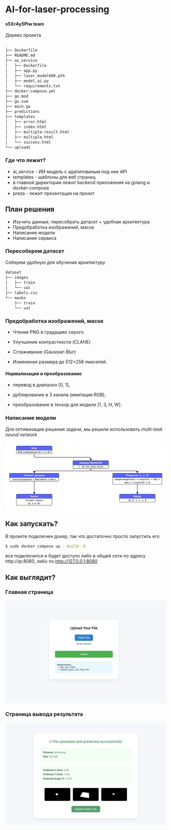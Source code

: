 # AI-for-laser-processing

#### s5Xr4y5Piw team


Дерево проекта
```
.
├── Dockerfile
├── README.md
├── ai_service
│   ├── Dockerfile
│   ├── app.py
│   ├── laser_model600.pth
│   ├── model_ai.py
│   └── requirements.txt
├── docker-compose.yml
├── go.mod
├── go.sum
├── main.go
├── predictions
├── templates
│   ├── error.html
│   ├── index.html
│   ├── multiple-result.html
│   ├── multiple.html
│   └── success.html
└── uploads
```
### Где что лежит?

- ai_service - ИИ модель с адапитованым под нее API 
- templates - шаблоны для веб страниц 
- в главной директории лежит backend приложения на golang и docker-compose 
- preza - лежит презентация на проект

## План решения

- Изучить данные, пересобрать датасет + удобная архитектура
- Предобработка изображений, масок
- Написание модели
- Написание сервиса


### Пересоберем датасет

Соберем удобную для обучения архитектуру
```
dataset
├── images
│   ├── train
│   └── val
├── labels.csv
└── masks
    ├── train
    └── val
```
### Предобработка изображений, масок

- Чтение PNG в градациях серого

- Улучшение контрастности (CLAHE)

- Сглаживание (Gaussian Blur)

- Изменение размера до 512×256 пикселей.

#### Нормализация и преобразование

- перевод в диапазон [0, 1],

- дублирование в 3 канала (имитация RGB),

- преобразование в тензор для модели [1, 3, H, W].

### Написание модели

Для оптимизации решения задачи, мы решили использовать *multi-task neural network*

![ok](screens/ERD.png)

## Как запускать?

В проекте подключен докер, так что достаточно просто запустить его 
```bash
$ sudo docker compose up --build -d
``` 
все подключится и будет доступо либо в общей сети по адресу http://ip:8080, либо по http://127.0.0.1:8080

## Как выглядит?


### Главная страница
![ok](screens/main_page.jpg)

### Страница вывода результата
![ok](screens/result_page.png)